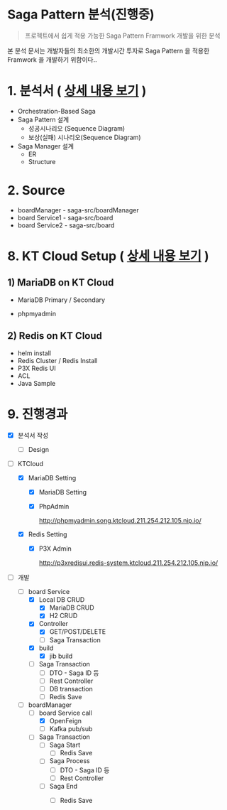 # Saga Pattern 분석(진행중)

> 프로젝트에서 쉽게 적용 가능한 Saga Pattern Framwork 개발을 위한 분석



본 분석 문서는 개발자들의 최소한의 개발시간 투자로 Saga Pattern 을 적용한 Framwork 을 개발하기 위함이다..



# 1. 분석서 ( [상세 내용 보기](./SagaDesign/saga_pattern.md) )  

- Orchestration-Based Saga
- Saga Pattern 설계
  - 성공시나리오 (Sequence Diagram)
  - 보상(실패) 시나리오(Sequence Diagram)
- Saga Manager 설계
  - ER
  - Structure



# 2. Source

- boardManager -  saga-src/boardManager
- board Service1 - saga-src/board
- board Service2 - saga-src/board







# 8. KT Cloud Setup ( [상세 내용 보기](./ktcloud-setup/ktcloud-setup.md) )  

## 1) MariaDB on KT Cloud

- MariaDB Primary / Secondary

- phpmyadmin

  

  

## 2) Redis on KT Cloud

- helm install
- Redis Cluster / Redis Install
- P3X Redis UI
- ACL
- Java Sample





# 9. 진행경과



- [x] 분석서 작성

  - [ ] Design

- [ ] KTCloud

  - [x] MariaDB Setting

    - [x] MariaDB Setting

    - [x] PhpAdmin 

      http://phpmyadmin.song.ktcloud.211.254.212.105.nip.io/

  - [x] Redis Setting

    - [x] P3X Admin

      http://p3xredisui.redis-system.ktcloud.211.254.212.105.nip.io/
      
      

- [ ] 개발

  - [ ] board Service
    - [x] Local DB CRUD
      - [x] MariaDB CRUD
      - [x] H2 CRUD
    - [x] Controller
      - [x] GET/POST/DELETE
      - [ ] Saga Transaction
    - [x] build
      - [x] jib build
    - [ ] Saga Transaction
      - [ ] DTO - Saga ID 등
      - [ ] Rest Controller 
      - [ ] DB transaction
      - [ ] Redis Save
  - [ ] boardManager
    - [ ] board Service call
      - [x] OpenFeign
      - [ ] Kafka pub/sub
    - [ ] Saga Transaction
      - [ ] Saga Start
        - [ ] Redis Save
      - [ ] Saga Process
        - [ ] DTO - Saga ID 등
        - [ ] Rest Controller
      - [ ] Saga End
        - [ ] Redis Save



